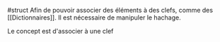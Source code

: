 #struct 
Afin de pouvoir associer des éléments à des clefs, comme des [[Dictionnaires]]. Il est nécessaire de manipuler le hachage.

Le concept est d'associer à une clef 